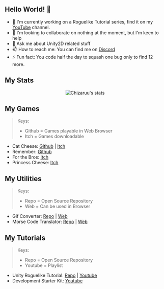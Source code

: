 ## Hello World! 👋

- 🔭 I'm currently working on a Roguelike Tutorial series, find it on my [YouTube](https://www.youtube.com/channel/UC8__XEn9chu9LYDxFC4WzIA/) channel.
- 👯 I'm looking to collaborate on nothing at the moment, but I'm keen to help
- 💬 Ask me about Unity2D related stuff
- 📫 How to reach me: You can find me on [Discord](https://discord.gg/RAfBGZhaUP)
- ⚡ Fun fact: You code half the day to squash one bug only to find 12 more.

## My Stats

<p align="center">
  <img src="https://github-profile-trophy.vercel.app/?username=Chizaruu&row=1&theme=onedark" alt="Chizaruu's stats"/>
</p>

## My Games

> Keys:
> - Github = Games playable in Web Browser
> - Itch = Games downloadable
- Cat Cheese: [Github](https://chizaruu.github.io/cat-cheese/) | [Itch](https://chizaruu.itch.io/cat-cheese)
- Remember: [Github](https://chizaruu.github.io/remember/)
- For the Bros: [Itch](https://chizaruu.itch.io/for-the-bros)
- Princess Cheese: [Itch](https://chizaruu.itch.io/princess-cheese)

## My Utilities 

> Keys:
> - Repo = Open Source Repository
> - Web = Can be used in Browser

- Gif Converter: [Repo](https://github.com/Chizaruu/gif-converter) | [Web](https://chizaruu.github.io/gif-converter/)
- Morse Code Translator: [Repo](https://github.com/Chizaruu/morse-code-translator) | [Web](https://chizaruu.github.io/morse-code-translator)

## My Tutorials

> Keys:
> - Repo = Open Source Repository
> - Youtube = Playlist

- Unity Roguelike Tutorial: [Repo](https://github.com/Chizaruu/Unity-RL-Tutorial) | [Youtube](https://www.youtube.com/playlist?list=PLzbRW-gm6o9ZxxDcx2u2Oj-Vap4HHQdwz)
- Development Starter Kit: [Youtube](https://www.youtube.com/playlist?list=PLzbRW-gm6o9Zo4klpaxgSDNiYASruiJZ9)
